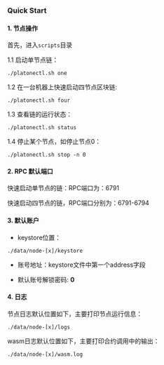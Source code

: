 ###   Quick Start



#### 1. 节点操作

首先，进入`scripts`目录

1.1 启动单节点链：

   ```shell
   ./platonectl.sh one
   ```

1.2 在一台机器上快速启动四节点区块链:

   ```shell
   ./platonectl.sh four
   ```

1.3 查看链的运行状态：

```shell
./platonectl.sh status
```

1.4 停止某个节点，如停止节点0：

```shell
./platonectl.sh stop -n 0
```



#### 2.  RPC 默认端口

快速启动单节点的链：RPC端口为：6791

快速启动四节点的链，RPC端口分别为：6791-6794



#### 3. 默认账户

* keystore位置：

```
./data/node-[x]/keystore
```

* 账号地址：keystore文件中第一个address字段

* 默认账号解锁密码: **0**



#### 4. 日志

节点日志默认位置如下，主要打印节点运行信息：

```
./data/node-[x]/logs
```

wasm日志默认位置如下，主要打印合约调用中的输出：

```
./data/node-[x]/wasm.log
```

